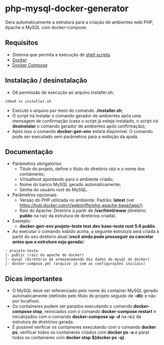 # php-mysql-docker-generator
Gera automaticamente a estrutura para a criação de ambientes web PHP, Apache e MySQL com docker-compose.

## Requisitos
 * Sistema que permita a execução de [shell scripts](https://pt.wikipedia.org/wiki/Shell_script)
 * [Docker](https://www.docker.com/)
 * [Docker Compose](https://docs.docker.com/compose/)

## Instalação / desinstalação
 * Dê permissão de execução ao arquivo installer.sh;
 ```
 chmod +x installer.sh
 ```
 * Execute o arquivo por meio do comando **./installer.sh**;
 * O script irá instalar o comando gerador de ambientes após uma mensagem de confirmação (caso o script já esteja instalado, o script irá **desinstalar** o comando gerador de ambientes após confirmação);
 * Após isso o comando **docker-gen-env** estará disponível. O comando pode ser executado sem parãmetros para a exibição da ajuda.

## Documentação
 * Parâmetros obrigatórios:
    * Título do projeto, define o título do diretório raíz e o nome dos containeres;
    * Virtualhost apontando para o ambiente criado;
    * Nome do banco MySQL gerado automaticamente;
    * Senha do usuário root do MySQL.
 * Parâmetros opcionais:
    * Versão do PHP utilizada no ambiente. Padrão: **latest** (ver https://hub.docker.com/r/webgriffe/php-apache-base/tags/);
    * Raíz do Apache: Diretório à partir de **/var/html/www** (diretório **public** na raíz da estrutura de diretórios criada).
 * Exemplo:
    * **docker-gen-env projeto-teste test.dev base-teste root 5.6 public**
 * Ao executar o comando exbido acima, a seguinte estrutura será criada à partir do seu diretório atual (**você ainda pode prosseguir ou cancelar antes que a estrutura seja gerada**):
  ```
  - projeto-teste
  |- public (raíz do apache do docker)
  |- mysql (diretório de armazenamendo dos dados do mysql do docker)
  |- docker-compose.yml (arquivo já com as configurações iniciais)
  ```

## Dicas importantes
 * O MySQL deve ser referenciado pelo nome do container MySQL gerado automaticamente (definido pelo título do projeto seguido de **-db**) e não por localhost.
 * Os containeres podem ser parados executando o comando **docker-compose stop**, reiniciados com o comando **docker-compose restart** e inicializados com o comando **docker-compose up -d** na raíz da estrutura de diretórios gerada.
 * É possível verificar os containeres executando com o comando **docker ps**, verificar todos os containeres criados com **docker ps -a** e parar todos os containeres com **docker stop $(docker ps -q)**.
